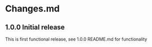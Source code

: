 # Changes.md

## 1.0.0 Initial release

This is first functional release, see 1.0.0 README.md for functionality
